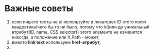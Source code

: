 # Важные советы

1. если пишете тесты на ui используйте в локаторах ID этого поля/квадратика/чего бы то ни было, потому что id(или др уникальный атрибут(ID, name, CSS selector)) этого элемента не изменится никогда, а положение или X.Path - может,
2. вместо **link text** используем **href-атрибут,**
3.

